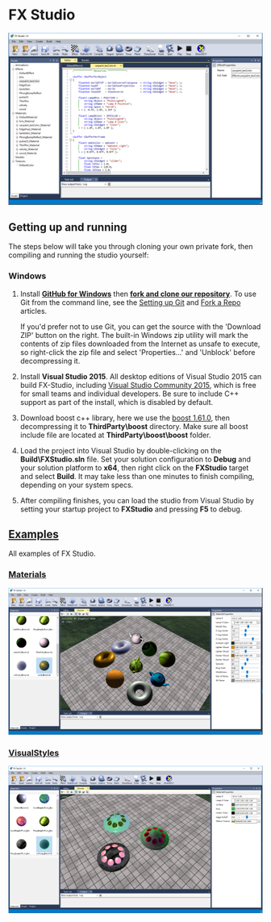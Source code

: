 # FX Studio

![Editor screenshot](https://github.com/chenjinxian/FX-Studio/blob/master/Build/editor_screenshot.png)

## Getting up and running

The steps below will take you through cloning your own private fork, then compiling and running the studio yourself:

### Windows

1. Install **[GitHub for Windows](https://windows.github.com/)** then **[fork and clone our repository](https://guides.github.com/activities/forking/)**. 
   To use Git from the command line, see the [Setting up Git](https://help.github.com/articles/set-up-git/) and [Fork a Repo](https://help.github.com/articles/fork-a-repo/) articles.

   If you'd prefer not to use Git, you can get the source with the 'Download ZIP' button on the right. The built-in Windows zip utility will mark the contents of zip files 
   downloaded from the Internet as unsafe to execute, so right-click the zip file and select 'Properties...' and 'Unblock' before decompressing it.

1. Install **Visual Studio 2015**. 
   All desktop editions of Visual Studio 2015 can build FX-Studio, including [Visual Studio Community 2015](http://www.visualstudio.com/products/visual-studio-community-vs), which is free for small teams and individual developers.
   Be sure to include C++ support as part of the install, which is disabled by default.
   
1. Download boost c++ library, here we use the [boost 1.61.0](https://sourceforge.net/projects/boost/files/boost/1.61.0/), then decompressing it to **ThirdParty\boost** directory. Make sure all boost include file are located at **ThirdParty\boost\boost** folder.
  
1. Load the project into Visual Studio by double-clicking on the **Build\FXStudio.sln** file. Set your solution configuration to **Debug** and your solution
   platform to **x64**, then right click on the **FXStudio** target and select **Build**. It may take less than one minutes to finish compiling, depending on your system specs.

1. After compiling finishes, you can load the studio from Visual Studio by setting your startup project to **FXStudio** and pressing **F5** to debug.

## [Examples](https://github.com/chenjinxian/FX-Studio-Examples)

All examples of FX Studio.

### [Materials](https://github.com/chenjinxian/FX-Studio-Examples)

![Materials screenshot](https://github.com/chenjinxian/FX-Studio-Examples/blob/master/Materials.png)

### [VisualStyles](https://github.com/chenjinxian/FX-Studio-Examples)

![VisualStyles screenshot](https://github.com/chenjinxian/FX-Studio-Examples/blob/master/VisualStyles.png)
